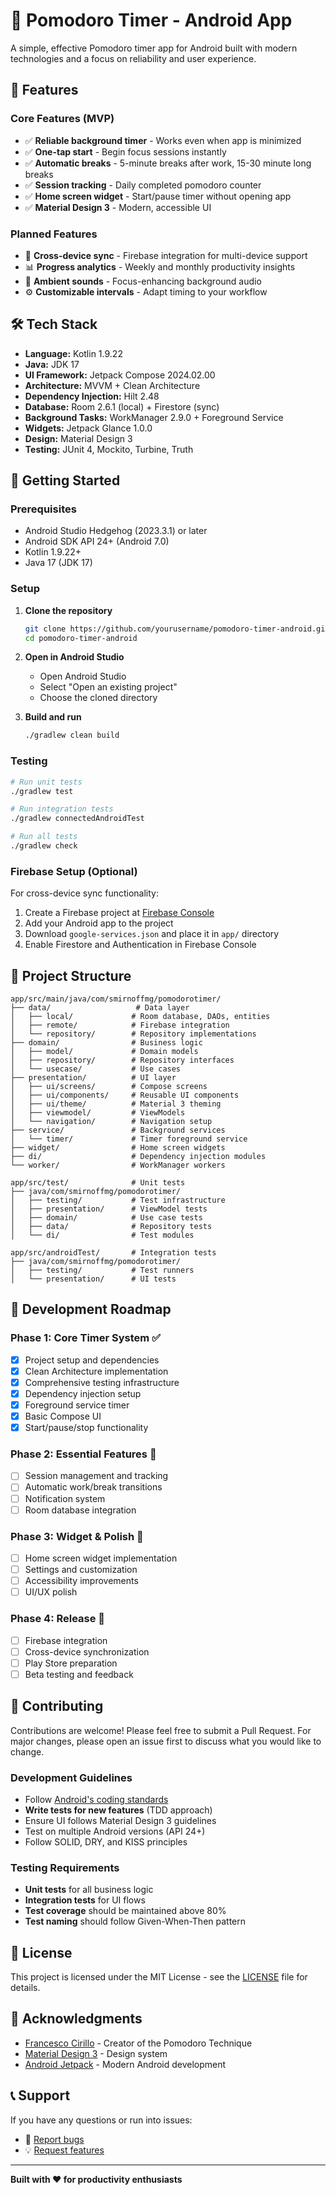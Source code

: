 # 🍅 Pomodoro Timer - Android App

A simple, effective Pomodoro timer app for Android built with modern technologies and a focus on reliability and user experience.

## 📱 Features

### Core Features (MVP)

- ✅ **Reliable background timer** - Works even when app is minimized
- ✅ **One-tap start** - Begin focus sessions instantly
- ✅ **Automatic breaks** - 5-minute breaks after work, 15-30 minute long breaks
- ✅ **Session tracking** - Daily completed pomodoro counter
- ✅ **Home screen widget** - Start/pause timer without opening app
- ✅ **Material Design 3** - Modern, accessible UI

### Planned Features

- 🔄 **Cross-device sync** - Firebase integration for multi-device support
- 📊 **Progress analytics** - Weekly and monthly productivity insights
- 🎵 **Ambient sounds** - Focus-enhancing background audio
- ⚙️ **Customizable intervals** - Adapt timing to your workflow

## 🛠️ Tech Stack

- **Language:** Kotlin 1.9.22
- **Java:** JDK 17
- **UI Framework:** Jetpack Compose 2024.02.00
- **Architecture:** MVVM + Clean Architecture
- **Dependency Injection:** Hilt 2.48
- **Database:** Room 2.6.1 (local) + Firestore (sync)
- **Background Tasks:** WorkManager 2.9.0 + Foreground Service
- **Widgets:** Jetpack Glance 1.0.0
- **Design:** Material Design 3
- **Testing:** JUnit 4, Mockito, Turbine, Truth

## 🚀 Getting Started

### Prerequisites

- Android Studio Hedgehog (2023.3.1) or later
- Android SDK API 24+ (Android 7.0)
- Kotlin 1.9.22+
- Java 17 (JDK 17)

### Setup

1. **Clone the repository**

   ```bash
   git clone https://github.com/yourusername/pomodoro-timer-android.git
   cd pomodoro-timer-android
   ```

2. **Open in Android Studio**
   - Open Android Studio
   - Select "Open an existing project"
   - Choose the cloned directory

3. **Build and run**

   ```bash
   ./gradlew clean build
   ```

### Testing

```bash
# Run unit tests
./gradlew test

# Run integration tests
./gradlew connectedAndroidTest

# Run all tests
./gradlew check
```

### Firebase Setup (Optional)

For cross-device sync functionality:

1. Create a Firebase project at [Firebase Console](https://console.firebase.google.com/)
2. Add your Android app to the project
3. Download `google-services.json` and place it in `app/` directory
4. Enable Firestore and Authentication in Firebase Console

## 📁 Project Structure

```
app/src/main/java/com/smirnoffmg/pomodorotimer/
├── data/                   # Data layer
│   ├── local/             # Room database, DAOs, entities
│   ├── remote/            # Firebase integration
│   └── repository/        # Repository implementations
├── domain/                # Business logic
│   ├── model/             # Domain models
│   ├── repository/        # Repository interfaces
│   └── usecase/           # Use cases
├── presentation/          # UI layer
│   ├── ui/screens/        # Compose screens
│   ├── ui/components/     # Reusable UI components
│   ├── ui/theme/          # Material 3 theming
│   ├── viewmodel/         # ViewModels
│   └── navigation/        # Navigation setup
├── service/               # Background services
│   └── timer/             # Timer foreground service
├── widget/                # Home screen widgets
├── di/                    # Dependency injection modules
└── worker/                # WorkManager workers

app/src/test/              # Unit tests
├── java/com/smirnoffmg/pomodorotimer/
│   ├── testing/           # Test infrastructure
│   ├── presentation/      # ViewModel tests
│   ├── domain/            # Use case tests
│   ├── data/              # Repository tests
│   └── di/                # Test modules

app/src/androidTest/       # Integration tests
├── java/com/smirnoffmg/pomodorotimer/
│   ├── testing/           # Test runners
│   └── presentation/      # UI tests
```


## 🎯 Development Roadmap

### Phase 1: Core Timer System ✅

- [x] Project setup and dependencies
- [x] Clean Architecture implementation
- [x] Comprehensive testing infrastructure
- [x] Dependency injection setup
- [x] Foreground service timer
- [x] Basic Compose UI
- [x] Start/pause/stop functionality

### Phase 2: Essential Features 🔄

- [ ] Session management and tracking
- [ ] Automatic work/break transitions
- [ ] Notification system
- [ ] Room database integration

### Phase 3: Widget & Polish 📅

- [ ] Home screen widget implementation
- [ ] Settings and customization
- [ ] Accessibility improvements
- [ ] UI/UX polish

### Phase 4: Release 🚀

- [ ] Firebase integration
- [ ] Cross-device synchronization
- [ ] Play Store preparation
- [ ] Beta testing and feedback

## 🤝 Contributing

Contributions are welcome! Please feel free to submit a Pull Request. For major changes, please open an issue first to discuss what you would like to change.

### Development Guidelines

- Follow [Android's coding standards](https://developer.android.com/kotlin/style-guide)
- **Write tests for new features** (TDD approach)
- Ensure UI follows Material Design 3 guidelines
- Test on multiple Android versions (API 24+)
- Follow SOLID, DRY, and KISS principles

### Testing Requirements

- **Unit tests** for all business logic
- **Integration tests** for UI flows
- **Test coverage** should be maintained above 80%
- **Test naming** should follow Given-When-Then pattern

## 📄 License

This project is licensed under the MIT License - see the [LICENSE](LICENSE) file for details.

## 🙏 Acknowledgments

- [Francesco Cirillo](https://francescocirillo.com/) - Creator of the Pomodoro Technique
- [Material Design 3](https://m3.material.io/) - Design system
- [Android Jetpack](https://developer.android.com/jetpack) - Modern Android development

## 📞 Support

If you have any questions or run into issues:

- 🐛 [Report bugs](https://github.com/smirnoffmg/Pomodoro/issues)
- 💡 [Request features](https://github.com/smirnoffmg/Pomodoro/discussions)

---

**Built with ❤️ for productivity enthusiasts**

